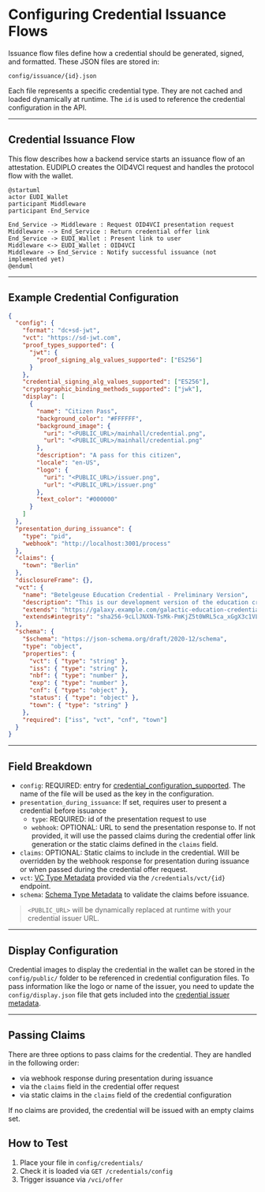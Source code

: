# Configuring Credential Issuance Flows

Issuance flow files define how a credential should be generated, signed, and
formatted. These JSON files are stored in:

```string
config/issuance/{id}.json
```

Each file represents a specific credential type. They are not cached and loaded
dynamically at runtime. The `id` is used to reference the credential
configuration in the API.

---

## Credential Issuance Flow

This flow describes how a backend service starts an issuance flow of an
attestation. EUDIPLO creates the OID4VCI request and handles the protocol flow
with the wallet.

```plantuml
@startuml
actor EUDI_Wallet
participant Middleware
participant End_Service

End_Service -> Middleware : Request OID4VCI presentation request
Middleware --> End_Service : Return credential offer link
End_Service -> EUDI_Wallet : Present link to user
Middleware <-> EUDI_Wallet : OID4VCI
Middleware -> End_Service : Notify successful issuance (not implemented yet)
@enduml
```

---

## Example Credential Configuration

```json
{
  "config": {
    "format": "dc+sd-jwt",
    "vct": "https://sd-jwt.com",
    "proof_types_supported": {
      "jwt": {
        "proof_signing_alg_values_supported": ["ES256"]
      }
    },
    "credential_signing_alg_values_supported": ["ES256"],
    "cryptographic_binding_methods_supported": ["jwk"],
    "display": [
      {
        "name": "Citizen Pass",
        "background_color": "#FFFFFF",
        "background_image": {
          "uri": "<PUBLIC_URL>/mainhall/credential.png",
          "url": "<PUBLIC_URL>/mainhall/credential.png"
        },
        "description": "A pass for this citizen",
        "locale": "en-US",
        "logo": {
          "uri": "<PUBLIC_URL>/issuer.png",
          "url": "<PUBLIC_URL>/issuer.png"
        },
        "text_color": "#000000"
      }
    ]
  },
  "presentation_during_issuance": {
    "type": "pid",
    "webhook": "http://localhost:3001/process"
  },
  "claims": {
    "town": "Berlin"
  },
  "disclosureFrame": {},
  "vct": {
    "name": "Betelgeuse Education Credential - Preliminary Version",
    "description": "This is our development version of the education credential. Don't panic.",
    "extends": "https://galaxy.example.com/galactic-education-credential-0.9",
    "extends#integrity": "sha256-9cLlJNXN-TsMk-PmKjZ5t0WRL5ca_xGgX3c1VLmXfh-WRL5"
  },
  "schema": {
    "$schema": "https://json-schema.org/draft/2020-12/schema",
    "type": "object",
    "properties": {
      "vct": { "type": "string" },
      "iss": { "type": "string" },
      "nbf": { "type": "number" },
      "exp": { "type": "number" },
      "cnf": { "type": "object" },
      "status": { "type": "object" },
      "town": { "type": "string" }
    },
    "required": ["iss", "vct", "cnf", "town"]
  }
}
```

---

## Field Breakdown

- `config`: REQUIRED: entry for
  [credential_configuration_supported](https://openid.net/specs/openid-4-verifiable-credential-issuance-1_0.html#name-credential-issuer-metadata:~:text=the%20logo%20image.-,credential_configurations_supported,-%3A%20REQUIRED.%20Object%20that).
  The name of the file will be used as the key in the configuration.
- `presentation_during_issuance`: If set, requires user to present a credential
  before issuance
  - `type`: REQUIRED: id of the presentation request to use
  - `webhook`: OPTIONAL: URL to send the presentation response to. If not
    provided, it will use the passed claims during the credential offer link
    generation or the static claims defined in the `claims` field.
- `claims`: OPTIONAL: Static claims to include in the credential. Will be
  overridden by the webhook response for presentation during issuance or when
  passed during the credential offer request.
- `vct`:
  [VC Type Metadata](https://www.ietf.org/archive/id/draft-ietf-oauth-sd-jwt-vc-09.html#name-sd-jwt-vc-type-metadata)
  provided via the `/credentials/vct/{id}` endpoint.
- `schema`:
  [Schema Type Metadata](https://www.ietf.org/archive/id/draft-ietf-oauth-sd-jwt-vc-09.html#name-schema-type-metadata)
  to validate the claims before issuance.

> `<PUBLIC_URL>` will be dynamically replaced at runtime with your credential
> issuer URL.

---

## Display Configuration

Credential images to display the credential in the wallet can be stored in the
`config/public/` folder to be referenced in credential configuration files. To
pass information like the logo or name of the issuer, you need to update the
`config/display.json` file that gets included into the
[credential issuer metadata](https://openid.net/specs/openid-4-verifiable-credential-issuance-1_0.html#name-credential-issuer-metadata:~:text=2%20or%20greater.-,display,-%3A%20OPTIONAL.%20A%20non).

---

## Passing Claims

There are three options to pass claims for the credential. They are handled in
the following order:

- via webhook response during presentation during issuance
- via the `claims` field in the credential offer request
- via static claims in the `claims` field of the credential configuration

If no claims are provided, the credential will be issued with an empty claims
set.

## How to Test

1. Place your file in `config/credentials/`
2. Check it is loaded via `GET /credentials/config`
3. Trigger issuance via `/vci/offer`

